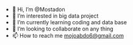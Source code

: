 - 👋 Hi, I’m @Mostadon
- 👀 I’m interested in big data project
- 🌱 I’m currently learning coding and data base
- 💞️ I’m looking to collaborate on any thing
- 📫 How to reach me mojoabdo6@gmail.com

<!---
Mostadon/Mostadon is a ✨ special ✨ repository because its `README.md` (this file) appears on your GitHub profile.
You can click the Preview link to take a look at your changes.
--->
